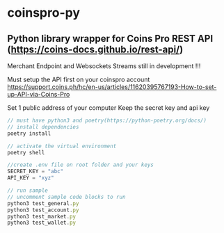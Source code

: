 # coinspro-py

## Python library wrapper for Coins Pro REST API (https://coins-docs.github.io/rest-api/) 

Merchant Endpoint and Websockets Streams still in development !!!


Must setup the API first on your coinspro account
https://support.coins.ph/hc/en-us/articles/11620395767193-How-to-set-up-API-via-Coins-Pro

Set 1 public address of your computer
Keep the secret key and api key



```js
// must have python3 and poetry(https://python-poetry.org/docs/)
// install dependencies
poetry install

// activate the virtual environment
poetry shell

//create .env file on root folder and your keys
SECRET_KEY = "abc"
API_KEY = "xyz"

// run sample 
// uncomment sample code blocks to run
python3 test_general.py
python3 test_account.py
python3 test_market.py
python3 test_wallet.py
```


